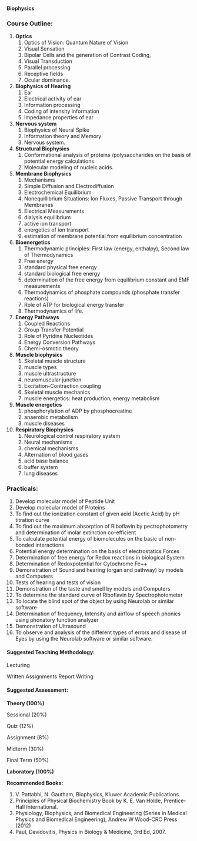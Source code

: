 #### **Biophysics**


### **Course Outline:**
1. **Optics**
   1. Optics of Vision: Quantum Nature of Vision
   1. Visual Sensation
   1. Bipolar Cells and the generation of Contrast Coding,
   1. Visual Transduction
   1. Parallel processing
   1. Receptive fields
   1. Ocular dominance.
1. **Biophysics of Hearing**
   1. Ear
   1. Electrical activity of ear
   1. Information processing
   1. Coding of intensity information
   1. Impedance properties of ear
1. **Nervous system**
   1. Biophysics of Neural Spike
   1. Information theory and Memory
   1. Nervous system.
1. **Structural Biophysics**
   1. Conformational analysis of proteins /polysaccharides on the basis of potential energy calculations.
   1. Molecular modeling of nucleic acids.
1. **Membrane Biophysics**
   1. Mechanisms
   1. Simple Diffusion and Electrodiffusion
   1. Electrochemical Equilibrium
   1. Nonequillibrium Situations: Ion Fluxes, Passive Transport through Membranes
   1. Electrical Measurements
   1. dialysis equilibrium
   1. active ion transport
   1. energetics of ion transport
   1. estimation of membrane potential from equilibrium concentration
1. **Bioenergetics**
   1. Thermodynamic principles: First law (energy, enthalpy), Second law of Thermodynamics
   1. Free energy
   1. standard physical free energy
   1. standard biological free energy
   1. determination of the free energy from equilibrium constant and EMF measurements
   1. Thermodynamics of phosphate compounds (phosphate transfer reactions)
   1. Role of ATP for biological energy transfer
   1. Thermodynamics of life.
1. **Energy Pathways**
   1. Coupled Reactions
   1. Group Transfer Potential
   1. Role of Pyridine Nucleotides
   1. Energy Conversion Pathways
   1. Chemi-osmotic theory
1. **Muscle biophysics**
   1. Skeletal muscle structure
   1. muscle types
   1. muscle ultrastructure
   1. neuromuscular junction
   1. Excitation-Contraction coupling
   1. Skeletal muscle mechanics
   1. muscle energetics: heat production, energy metabolism
1. **Muscle energetics**
   1. phosphorylation of ADP by phosphocreatine
   1. anaerobic metabolism
   1. muscle diseases
1. **Respiratory Biophysics**
   1. Neurological control respiratory system
   1. Neural mechanisms
   1. chemical mechanisms
   1. Alternation of blood gases
   1. acid base balance
   1. buffer system
   1. lung diseases
### **Practicals:**
1. Develop molecular model of Peptide Unit
1. Develop molecular model of Proteins
1. To find out the ionization constant of given acid (Acetic Acid) by pH titration curve
1. To find out the maximum absorption of Riboflavin by pectrophotometry and determination of molar extinction co-efficient
1. To calculate potential energy of biomolecules on the basic of non- bonded interactions
1. Potential energy determination on the basis of electrostatics Forces
1. Determination of free energy for Redox reactions in biological System
1. Determination of Redoxpotential for Cytochrome Fe++
1. Demonstration of Sound and hearing (organ and pathway) by models and Computers
1. Tests of hearing and tests of vision
1. Demonstration of the taste and smell by models and Computers
1. To determine the standard curve of Riboflavin by Spectrophotometer
1. To locate the blind spot of the object by using Neurolab or similar software
1. Determination of frequency, Intensity and airflow of speech phonics using phonatory function analyzer
1. Demonstration of Ultrasound
1. To observe and analysis of the different types of errors and disease of Eyes by using the Neurolab software or similar software.
#### **Suggested Teaching Methodology:**
Lecturing

Written Assignments Report Writing
#### **Suggested Assessment:**
**Theory (100%)**

Sessional (20%)

Quiz (12%)

Assignment (8%)

Midterm (30%)

Final Term (50%)

**Laboratory (100%)**

**Recommended Books:**

1. V. Pattabhi, N. Gautham, Biophysics, Kluwer Academic Publications.
1. Principles of Physical Biochemistry Book by K. E. Van Holde, Prentice- Hall International.
1. Physiology, Biophysics, and Biomedical Engineering (Series in Medical Physics and Biomedical Engineering), Andrew W Wood-CRC Press (2012)
1. Paul, Davidovitis, Physics in Biology & Medicine, 3rd Ed, 2007.
